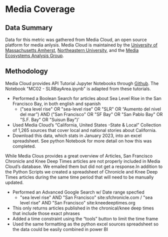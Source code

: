 # Media Coverage
## Data Summary
Data for this metric was gathered from Media Cloud, an open source platform for media anlysis. Media Cloud is maintained by the [University of Massachusetts Amherst](https://publicinfrastructure.org/), [Northeastern University](https://dataculture.northeastern.edu/), and the [Media Ecosystems Analysis Group](https://www.mediaecosystems.org/).

## Methodology
Media Cloud provides API Tutorial Jupyter Notebooks through [Github](https://github.com/mediacloud/api-tutorial-notebooks). The Notebook "MC02 - SLRBayArea.ipynb" is adapted from these tutorials.

- Performed a Boolean Search for articles about Sea Level Rise in the San Francisco Bay, in both english and spanish
  - ("sea level rise" OR "sea-level rise" OR "SLR" OR “Aumento del nivel del mar”) AND ("San Francisco" OR "SF Bay" OR "San Pablo Bay" OR "S.F. Bay" OR "Suisun Bay")'  
- Used Media Cloud’s “California, United States -State & Local” Collection of 1,265 sources that cover local and national stories about California.  
- Download this data, which stats in January 2023, into an excel spreadsheet. See python Notebook for more detail on how this was completed. 

While Media Clous provides a great overview of Articles, San Francisco Chronicle and Knee Deep Times articles are not properly included in Media Cloud’s database. We emailed them but did not get a response.In addition to the Python Scripts we created a spreadsheet of Chronicle and Knee Deep Times articles during the same time period that will need to be manually updated. 

- Performed an Advanced Google Search w/ Date range specfied
  - "sea level rise" AND "San Francisco" site:sfchronicle.com / "sea level rise" AND "San Francisco" site:kneedeeptimes.org
- This only returns articles published in the chronical/knee deep times that include those exact phrases
- Added a time constraint using the “tools” button to limit the time frame
- Used the same formatting as the python excel sources spreadsheet so the data could be easily combined in power BI 
